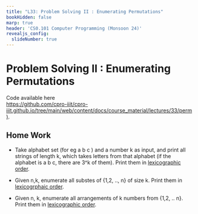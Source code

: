 ```yaml
---
title: "L33: Problem Solving II : Enumerating Permutations"
bookHidden: false
marp: true
header: 'CS0.101 Computer Programming (Monsoon 24)'
revealjs_config:
  slideNumber: true
---
```


# Problem Solving II : Enumerating Permutations

Code available here    
[https://github.com/cpro-iiit/cpro-iiit.github.io/tree/main/web/content/docs/course_material/lectures/33/perm)](https://github.com/cpro-iiit/cpro-iiit.github.io/tree/main/web/content/docs/course_material/lectures/33/perm).

## Home Work

- Take alphabet set (for eg a b c ) and a number k as input, and print all strings of length k, which takes letters from that alphabet (if the alphabet is a b c, there are 3^k of them). Print them in [lexicographic order](https://en.wikipedia.org/wiki/Lexicographic_order#Finite_subsets).

- Given n,k, enumerate all substes of {1,2, .., n} of size k. Print them in [lexicogrphaic order](https://en.wikipedia.org/wiki/Lexicographic_order#Finite_subsets).

- Given n, k, enumerate all arrangements of k numbers from {1,2, .. n}. Print them in [lexicographic order](https://en.wikipedia.org/wiki/Lexicographic_order#Finite_subsets). 
